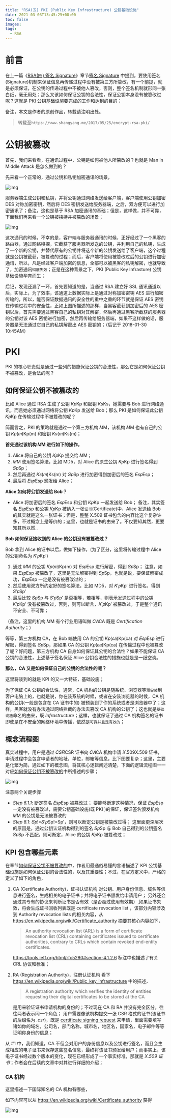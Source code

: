 ```yaml
---
title: "RSA(五) PKI (Public Key Infrastructure) 公钥基础设施"
date: 2021-03-03T13:45:25+08:00
toc: false
images:
tags: 
  - RSA
---
```


# 前言

在上一篇《[RSA(四) 签名 Signature](https://www.shangyang.me/2017/05/24/encrypt-rsa-signature/)》章节[签名 Signature](https://www.shangyang.me/2017/05/24/encrypt-rsa-signature/#签名-Signature) 中提到，要使用签名(Signature)机制来保证信息再传递过程中没有被第三方所篡改，有一个前提，就是必须保证，在公钥的传递过程中不被他人篡改，否则，整个签名机制就形同一张白纸，毫无用处；那么又该如何保证公钥的合法性，保证公钥本身没有被篡改过呢？这就是 PKI 公钥基础设施要完成的工作和达到的目的；

备注，本文是作者的原创作品，转载请注明出处。

> 转载至`https://www.shangyang.me/2017/05/25/encrypt-rsa-pki/`

# 公钥被篡改

首先，我们来看看，在通讯过程中，公钥是如何被他人所篡改的？也就是 Man in Middle Attack 是怎么做到的？

先来看一个正常的，通过公钥和私钥加密通讯的场景，

![img](/images/RSA/security-communicate-with-rsa.png)

服务器端生成公钥和私钥，并将公钥通过网络发送给客户端，客户端使用公钥加密 DES 对称加密密钥，然后将 DES 密钥发送给服务器端，之后，双方便可以进行加密通讯了；备注，这也是基于 RSA 加密通讯的基础；但是，这样做，并不可靠，下面我们再来看一个公钥被挟持并被篡改的场景；

![img](/images/RSA/security-communicate-with-rsa-tamper.png)

这次通讯的时候，不幸的是，客户端与服务器通讯的时候，正好经过了一个黑客的路由器，通过网络嗅探，它截获了服务器所发送的公钥，并利用自己的私钥，生成了一个新的公钥，并替代原有的公钥并将这个新的公钥发送给了客户端，这个过程就是公钥被截获，被篡改的过程；而后，客户端将使用被篡改过后的公钥进行加密通讯，所以，凡是经过客户端加密的信息，全部可以被黑客的私钥解密，也就导致了，加密通讯`彻底失效`；正是在这种背景之下，PKI (Public Key Infrasture) 公钥基础设施孕育而生；

后记，发现还漏了一环，首先要知道的是，当通过 RSA 建立好 SSL 通讯通道以后，实际上，为了效率，该通道上数据实际上是通过对称加密密钥 AES 进行加密传输的，所以，能否保证数据通讯的安全性的重中之重的环节就是保证 AES 密钥在传输过程中的安全性，正如上图所描述的那样，当黑客截获到加密后的 AES 密钥以后，首先需要通过黑客自己的私钥对其解密，然后再通过黑客所截获的服务器的公钥对该 AES 密钥进行加密，然后再传输给服务器端，如果不这样做的话，服务器是无法通过它自己的私钥解密出 AES 密钥的；（后记于 2018-01-30 10:45AM）

# PKI

PKI 的核心职责就是通过一些列的措施保证公钥的合法性，那么它是如何保证公钥不被篡改，是合法的呢？

## 如何保证公钥不被篡改的

比如 Alice 通过 RSA 生成了公钥 𝐾𝑝Kp 和密钥 𝐾𝑠Ks，她需要与 Bob 进行网络通讯，而且她必须通过网络将公钥 𝐾𝑝Kp 发送给 Bob；那么 PKI 是如何保证此公钥 𝐾𝑝Kp 在传输过程中不被篡改的呢？

简而言之，PKI 的策略就是通过一个第三方机构 𝑀M，该机构 𝑀M 也有自己的公钥 𝐾𝑝(𝑚)Kp(m) 和密钥 𝐾𝑠(𝑚)Ks(m)；

**首先通过该机构 𝑀M 进行如下的操作，**

1. Alice 将自己的公钥 𝐾𝑝Kp 提交给 𝑀M；
2. 𝑀M 使用签名算法，比如 MD5，对 Alice 的原生公钥 𝐾𝑝Kp 进行签名得到 𝑆𝑝Sp；
3. 然后再通过 𝐾𝑠(𝑚)Ks(m) 对 𝑆𝑝Sp 进行加密得到加密后的签名 𝐸𝑠𝑝Esp；
4. 最后将 𝐸𝑠𝑝Esp 颁发给 Alice；

**Alice 如何将公钥发送给 Bob？**

* Alice 将加密后的签名 𝐸𝑠𝑝Esp 和公钥 𝐾𝑝Kp 一起发送给 Bob；
  备注，其实签名 𝐸𝑠𝑝Esp 和公钥 𝐾𝑝Kp 被纳入一张`证书`(Certificate)中，Alice 发送给 Bob 的其实就是这么一张证书；但是，整整 X.509 证书包含的内容比这个复杂许多，不过概念上是等价的；这里，也就是证书的由来了。不仅要知其然，更要知其所以然..

**Bob 如何保证接收到的 Alice 的公钥没有被篡改过？**

Bob 拿到 Alice 的证书以后，做如下操作，(为了区分，这里将传输过程中 Alice 的公钥命名为 𝐾′𝑝Kp′)

1. 通过 𝑀M 的公钥 𝐾𝑝(𝑚)Kp(m) 对 𝐸𝑠𝑝Esp 进行解密，得到 𝑆𝑝Sp；
   注意，如果 𝐸𝑠𝑝Esp 被篡改了，这里是无法解密得到 𝑆𝑝Sp，也就是说，要保证解密成功，𝐸𝑠𝑝Esp 一定是没有被篡改过的；
2. 然后使用双方所约定好的签名算法，比如 MD5，对 𝐾′𝑝Kp′ 进行签名，得到 𝑆′𝑝Sp′
3. 最后比较 𝑆𝑝Sp 与 𝑆′𝑝Sp′ 是否相等，若相等，则表示发送过程中的公钥 𝐾′𝑝Kp′ 没有被篡改过，否则，则可以断言，𝐾′𝑝Kp′ 被篡改过，于是整个通讯不安全、不可靠；

（备注，这里的机构 𝑀M 有个行业用语叫做 𝐶𝐴CA 既是 *Certification Authority*；）

等等，第三方机构 CA，在 Bob 端使用 CA 的公钥 𝐾𝑝(𝑐𝑎)Kp(ca) 对 𝐸𝑠𝑝Esp 进行解密，得到签名 𝑆𝑝Sp，那如果 CA 的公钥 𝐾𝑝(𝑐𝑎)Kp(ca) 在传输过程中也被篡改了呢？好问题，第三方机构 CA 自身如何保证其公钥的合法性？如果不能保证 CA 公钥的合法性，上述基于签名保证 Alice 公钥合法性的措施也就是是一纸空谈。

**那么，CA 又是如何保证自己的公钥的合法性的呢？**

这里将谈到的就是 KPI 的又一大特征，基础设施；

为了保证 CA 公钥的合法性，通常，CA 机构的公钥是随系统、浏览器等`预安装`到客户电脑上的，也就是说，你在装系统的时候，或者在安装浏览器的时候，CA 机构的公钥(一般是包含在 CA 证书中的) 被预装到了你的系统或者是浏览器中了；这样，黑客就没有办法通过网络拦截的办法去篡改 CA 机构的公钥了；这也就是`基础设施`命名的由来，既 *Infrastructure*；这样，也就保证了通过 CA 机构签名的证书即使是在不安全的网络环境中传播，依然是`可靠并且是有效的`；

## 概念流程图

真实过程中，用户是通过 𝐶𝑆𝑅CSR 证书向 𝐶𝐴CA 机构申请 𝑋.509X.509 证书，申请过程中会包含申请者的地址，单位，邮箱等信息，比下图要复杂；这里，主要是化繁为简，通过如下的概念图，将其核心逻辑阐述清楚，下面的逻辑流程图一一对应[如何保证公钥不被篡改的](https://www.shangyang.me/2017/05/25/encrypt-rsa-pki/#如何保证公钥不被篡改的)中所描述的步骤；

![img](/images/RSA/sequence.png)

注意两个关键步骤

* *Step 6.1.1*: 断定签名 𝐸𝑠𝑝Esp 被篡改过；
  要能够断定这种情况，保证 𝐸𝑠𝑝Esp 一定没有被篡改过，需要公钥基础设施(既 PKI )的保证，保证签名颁发机构 𝑀M 的公钥是无法被篡改的
* *Step 8.1*: 𝑆𝑝!=𝑆′𝑝Sp!=Sp′，则可以断定公钥是被篡改过得；
  这里面更深层次的原因是，通过公钥认证机构得到的签名 𝑆𝑝Sp 与 Bob 自己得到的公钥签名 𝑆𝑝Sp 不匹配，则可断定，Alice 的公钥 𝐾𝑝Kp 被篡改过；

## KPI 包含哪些元素

在章节[如何保证公钥不被篡改的](https://www.shangyang.me/2017/05/25/encrypt-rsa-pki/#如何保证公钥不被篡改的)中，作者用最通俗易懂的言语描述了 KPI 公钥基础设施是如何保证公钥的合法性的，以及其重要性；不过，在官方定义中，严格的定义了如下的角色，

1. CA (Certificate Authority)，证书认证机构
   对公钥、用户身份信息、域名等信息进行签名，生成相关的电子证书；并将电子证书颁发给申请用户；
   另外还会通过其专有的协议来判断证书是否有效（是否超过使用有效期）,如果证书失效，将会生成证书回收列表既是 certificate revocation list ，该部分内容涉及到 Authority revocation lists 的相关内容，从 https://en.wikipedia.org/wiki/Certificate_authority 摘要其核心内容如下，

   > An authority revocation list (ARL) is a form of certificate revocation list (CRL) containing certificates issued to certificate authorities, contrary to CRLs which contain revoked end-entity certificates.

   https://tools.ietf.org/html/rfc5280#section-4.1.2.6 标注中也描述了有关 CRL 协议和标准；

2. RA (Registration Authority)，注册认证机构
   看下 https://en.wikipedia.org/wiki/Public_key_infrastructure 中的描述，

   > A registration authority which verifies the identity of entities requesting their digital certificates to be stored at the CA

   是用来验证证书申请机构的身份的；不过现在 CA 和 RA 并没有完全区分，往往两者表示同一个角色；
   用户需要像该机构提交一张 CSR 格式的证书(该证书的后缀名为 *.csr*)，既是 [certificate signing request](https://en.wikipedia.org/wiki/Certificate_signing_request) 来申请，里面需要填写诸如你的域名，公司名，部门名称，城市名，地区名，国家名，电子邮件等等证明你身份的信息；

从 #1 中，我们知道，CA 不但会对用户的身份信息以及公钥进行签名，而且会生成相应的电子证书来保存这些签名信息，最终将该证书颁发给用户；而事实上，该电子证书经过数个版本的变化，现在已经形成了一个事实标准，那就是 *X.509 证书*；作者会在后续的文章中对其进行详细的介绍；

### CA 机构

这里描述一下国际知名的 CA 机构有哪些，

如下内容可以从 https://en.wikipedia.org/wiki/Certificate_authority 获得

![img](/images/RSA//famous-ca-list.png)